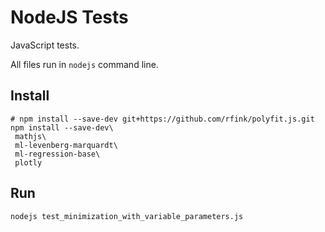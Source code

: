 # NodeJS Tests

JavaScript tests.

All files run in `nodejs` command line.

## Install

```
# npm install --save-dev git+https://github.com/rfink/polyfit.js.git
npm install --save-dev\
 mathjs\
 ml-levenberg-marquardt\
 ml-regression-base\
 plotly
```

## Run

```
nodejs test_minimization_with_variable_parameters.js
```